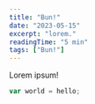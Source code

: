 ```yaml
---
title: "Bun!"
date: "2023-05-15"
excerpt: "lorem."
readingTime: "5 min"
tags: ["Bun!"]
---
```


Lorem ipsum!

```javascript
var world = hello;
```